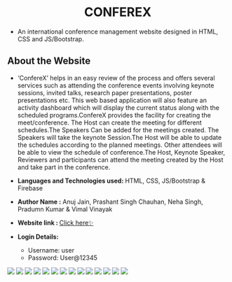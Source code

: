 <h1 align='center'>CONFEREX</h1>

- An international conference management website designed in HTML, CSS and JS/Bootstrap.

## About the Website

- ‘ConfereX’ helps in an easy review of the process and offers several services such as attending the conference events involving keynote sessions, invited talks, research paper presentations, poster presentations etc. This web based application will also feature an activity dashboard which will display the current status along with the scheduled programs.ConfereX provides the facility for creating the meet/conference. The Host can create the meeting for different schedules.The Speakers Can be added for the meetings created. The Speakers will take the keynote Session.The Host will be able to update the schedules according to the planned meetings. Other attendees will be able to view the schedule of conference.The Host, Keynote Speaker, Reviewers and participants can attend the meeting created by the Host and take part in the conference.
- <b>Languages and Technologies used: </b> HTML, CSS, JS/Bootstrap & Firebase
- <b>Author Name :</b> Anuj Jain, Prashant Singh Chauhan, Neha Singh, Pradumn Kumar & Vimal Vinayak

- <b>Website link : </b>[Click here✨](https://neha3001-singh.github.io/confereX/)

- <b>Login Details: </b> 
  - Username: user
  - Password: User@12345

![](assets/website_ss/1.jpg)
![](assets/website_ss/2.jpg)
![](assets/website_ss/3.jpg)
![](assets/website_ss/4.jpg)
![](assets/website_ss/5.jpg)
![](assets/website_ss/6.jpg)
![](assets/website_ss/7.jpg)
![](assets/website_ss/8.jpg)
![](assets/website_ss/9.jpg)
![](assets/website_ss/10.jpg)
![](assets/website_ss/11.jpg)
![](assets/website_ss/12.jpg)
![](assets/website_ss/13.jpg)
![](assets/website_ss/14.jpg)
